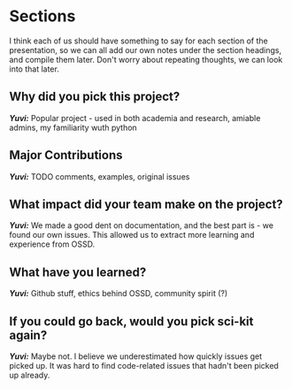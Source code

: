 # Sections


I think each of us should have something to say for each section of the presentation, so we can all add our own notes under the section headings, and compile them later. Don't worry about repeating thoughts, we can look into that later. 


## Why did you pick this project? 

***Yuvi:*** Popular project - used in both academia and research, amiable admins, my familiarity wuth python 


## Major Contributions

***Yuvi:*** TODO comments, examples, original issues 


## What impact did your team make on the project?

***Yuvi:*** We made a good dent on documentation, and the best part is - we found our own issues. This allowed us to extract more learning and experience from OSSD. 


## What have you learned?

***Yuvi:*** Github stuff, ethics behind OSSD, community spirit (?)


## If you could go back, would you pick sci-kit again?

***Yuvi:*** Maybe not. I believe we underestimated how quickly issues get picked up. It was hard to find code-related issues that hadn't been picked up already. 
